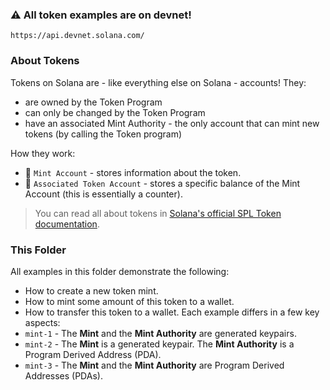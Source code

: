 ### :warning: All token examples are on devnet!

`https://api.devnet.solana.com/`

### About Tokens

Tokens on Solana are - like everything else on Solana - accounts! They:
- are owned by the Token Program
- can only be changed by the Token Program
- have an associated Mint Authority - the only account that can mint new tokens (by calling the Token program)

How they work:   
- :apple: `Mint Account` - stores information about the token.
- :handbag: `Associated Token Account` - stores a specific balance of the Mint Account (this is essentially a counter).

> You can read all about tokens in [Solana's official SPL Token documentation](https://spl.solana.com/token).

### This Folder

All examples in this folder demonstrate the following:
- How to create a new token mint.
- How to mint some amount of this token to a wallet.
- How to transfer this token to a wallet.
Each example differs in a few key aspects:
- `mint-1` - The **Mint** and the **Mint Authority** are generated keypairs.
- `mint-2` - The **Mint** is a generated keypair. The **Mint Authority** is a Program Derived Address (PDA).
- `mint-3` - The **Mint** and the **Mint Authority** are Program Derived Addresses (PDAs).